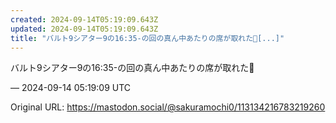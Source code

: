 ```yaml
---
created: 2024-09-14T05:19:09.643Z
updated: 2024-09-14T05:19:09.643Z
title: "バルト9シアター9の16:35-の回の真ん中あたりの席が取れた🙂[...]"
---
```


<p>バルト9シアター9の16:35-の回の真ん中あたりの席が取れた🙂</p>

&mdash; 2024-09-14 05:19:09 UTC

Original URL: https://mastodon.social/@sakuramochi0/113134216783219260
